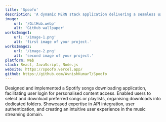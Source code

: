 ```yaml
---
title: 'Spoofo'
description: 'A dynamic MERN stack application delivering a seamless user experience through its full-stack capabilities.'
image:
    url: '/GitHub.webp'
    alt: 'GitHub wallpaper'
worksImage1:
    url: '/image-1.png'
    alt: 'first image of your project.'
worksImage2:
    url: '/image-2.png'
    alt: 'second image of your project.'
platform: Web
stack: React, JavaScript, Node.js
website: https://spoofo.vercel.app/
github: https://github.com/AvnishKumarT/Spoofo
---
```


Designed and implemented a Spotify songs downloading application, facilitating user login for personalised content access.
Enabled users to select and download preferred songs or playlists, organising downloads into dedicated folders.
Showcased expertise in API integration, user authentication, and creating an intuitive user experience in the music streaming domain.


